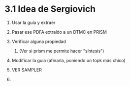 # 3.1 Idea de Sergiovich

1. Usar la guía y extraer
2. Pasar ese PDFA extraído a un DTMC en PRISM
3. Verificar alguna propiedad
	1. (Ver si prism me permite hacer "síntesis")
4. Modificar la guía (afinarla, poniendo un topk más chico)
5. VER SAMPLER

6. 
